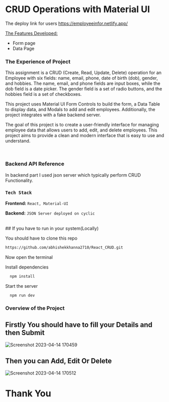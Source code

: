 # CRUD Operations with Material UI

The deploy link for users https://employeeinfor.netlify.app/

 <ins>The Features Developed: </ins>

 <ul>
   <li>Form page  </li>
   <li>Data Page</li>
 </ul>

### The Experience of Project

This assignment is a CRUD (Create, Read, Update, Delete) operation for an Employee with six fields: 
name, email, phone, date of birth (dob), gender, and hobbies. The name, email, and phone fields are input boxes,
while the dob field is a date picker. The gender field is a set of radio buttons, and the hobbies field is a set of checkboxes.

This project uses Material UI Form Controls to build the form, a Data Table to display data, and Modals to add and edit employees. 
Additionally, the project integrates with a fake backend server.

The goal of this project is to create a user-friendly interface for managing employee data that allows users to add, edit, and delete employees. 
This project aims to provide a clean and modern interface that is easy to use and understand.

<br />

### Backend API Reference
In backend part I used json server which typically perform CRUD Functionality.
<br />

### `Tech Stack`

**Frontend:** `React, Material-UI`

**Backend:** `JSON Server deployed on cyclic`

<br />
## If you have to run in your system(Locally)

You should have to clone this repo

```bash
https://github.com/abhishekkhanna2710/React_CRUD.git
```

Now open the terminal

Install dependencies

```bash
  npm install
```

Start the server

```bash
  npm run dev
```
### Overview of the Project


<h2>Firstly You should have to fill your Details and then Submit</h2>

![Screenshot 2023-04-14 170459](https://user-images.githubusercontent.com/113687128/232033284-4fc97e6e-858c-4904-88fa-ef89082faeab.png)

<h2>Then you can Add, Edit Or Delete</h2>

![Screenshot 2023-04-14 170512](https://user-images.githubusercontent.com/113687128/232033395-3532b059-0687-4449-90a3-8b5c1939a9e2.png)



<h1>Thank You</h1>
